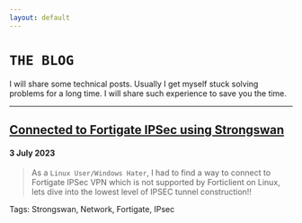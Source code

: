 ```yaml
---
layout: default
---
```


# `THE BLOG`

I will share some technical posts. Usually I get myself stuck solving problems for a long time. I will share such experience to save you the time.

* * *


## [Connected to Fortigate IPSec using Strongswan](https://rz1207.github.io/blog/ipsec-fortigate-linux-7-2023)
#### 3 July 2023

> As a `Linux User/Windows Hater`, I had to find a way to connect to Fortigate IPSec VPN which is not supported by Forticlient on Linux, lets dive into the lowest level of IPSEC tunnel construction!!

Tags: Strongswan, Network, Fortigate, IPsec